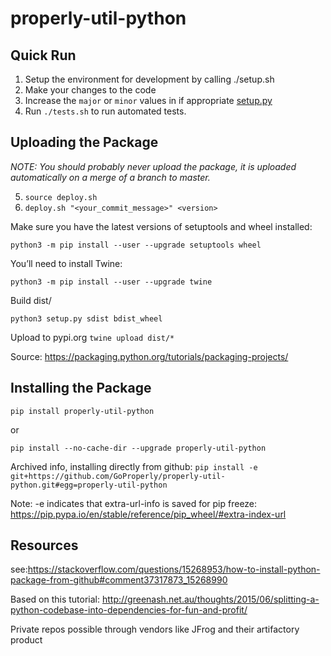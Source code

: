 # properly-util-python


## Quick Run

1. Setup the environment for development by calling ./setup.sh
2. Make your changes to the code
3. Increase the `major` or `minor` values in if appropriate [setup.py](https://github.com/GoProperly/properly-util-python/blob/master/setup.py#L8)
4. Run `./tests.sh` to run automated tests.



## Uploading the Package

*NOTE: You should probably never upload the package, it is uploaded automatically on a merge of a branch to master.* 

5. `source deploy.sh`
6.  `deploy.sh "<your_commit_message>" <version>`

Make sure you have the latest versions of setuptools and wheel installed:

`python3 -m pip install --user --upgrade setuptools wheel`

You’ll need to install Twine:

`python3 -m pip install --user --upgrade twine`

Build dist/

`python3 setup.py sdist bdist_wheel`

Upload to pypi.org
`twine upload dist/*`

Source: https://packaging.python.org/tutorials/packaging-projects/


## Installing the Package 

`pip install properly-util-python`

or

`pip install --no-cache-dir --upgrade properly-util-python`


Archived info, installing directly from github: 
`pip install -e git+https://github.com/GoProperly/properly-util-python.git#egg=properly-util-python`

Note: -e indicates that extra-url-info is saved for pip freeze: https://pip.pypa.io/en/stable/reference/pip_wheel/#extra-index-url


## Resources

see:https://stackoverflow.com/questions/15268953/how-to-install-python-package-from-github#comment37317873_15268990

Based on this tutorial:
http://greenash.net.au/thoughts/2015/06/splitting-a-python-codebase-into-dependencies-for-fun-and-profit/

Private repos possible through vendors like JFrog and their artifactory product
